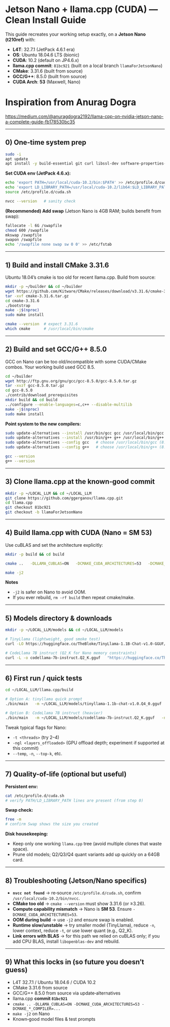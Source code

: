 # Jetson Nano + llama.cpp (CUDA) — Clean Install Guide

This guide recreates your working setup exactly, on a **Jetson Nano (t210ref)** with:

- **L4T**: 32.7.1 (JetPack 4.6.1 era)  
- **OS**: Ubuntu 18.04.6 LTS (bionic)  
- **CUDA**: 10.2 (default on JP4.6.x)  
- **llama.cpp commit**: `81bc921` (built on a local branch `llamaForJetsonNano`)  
- **CMake**: 3.31.6 (built from source)  
- **GCC/G++**: 8.5.0 (built from source)  
- **CUDA Arch**: **53** (Maxwell, Nano)

# Inspiration from Anurag Dogra
https://medium.com/@anuragdogra2192/llama-cpp-on-nvidia-jetson-nano-a-complete-guide-fb178530bc35



---

## 0) One‑time system prep

```bash
sudo -i
apt update
apt install -y build-essential git curl libssl-dev software-properties-common
```

**Set CUDA env (JetPack 4.6.x):**
```bash
echo 'export PATH=/usr/local/cuda-10.2/bin:$PATH' >> /etc/profile.d/cuda.sh
echo 'export LD_LIBRARY_PATH=/usr/local/cuda-10.2/lib64:$LD_LIBRARY_PATH' >> /etc/profile.d/cuda.sh
source /etc/profile.d/cuda.sh

nvcc --version   # sanity check
```

**(Recommended) Add swap** (Jetson Nano is 4GB RAM; builds benefit from swap):
```bash
fallocate -l 6G /swapfile
chmod 600 /swapfile
mkswap /swapfile
swapon /swapfile
echo '/swapfile none swap sw 0 0' >> /etc/fstab
```

---

## 1) Build and install **CMake 3.31.6**

Ubuntu 18.04’s cmake is too old for recent llama.cpp. Build from source:

```bash
mkdir -p ~/builder && cd ~/builder
wget https://github.com/Kitware/CMake/releases/download/v3.31.6/cmake-3.31.6.tar.gz
tar -xvf cmake-3.31.6.tar.gz
cd cmake-3.31.6
./bootstrap
make -j$(nproc)
sudo make install

cmake --version  # expect 3.31.6
which cmake      # /usr/local/bin/cmake
```

---

## 2) Build and set **GCC/G++ 8.5.0**

GCC on Nano can be too old/incompatible with some CUDA/CMake combos. Your working build used GCC 8.5.

```bash
cd ~/builder
wget http://ftp.gnu.org/gnu/gcc/gcc-8.5.0/gcc-8.5.0.tar.gz
tar -xvzf gcc-8.5.0.tar.gz
cd gcc-8.5.0
./contrib/download_prerequisites
mkdir build && cd build
../configure --enable-languages=c,c++ --disable-multilib
make -j$(nproc)
sudo make install
```

**Point system to the new compilers:**
```bash
sudo update-alternatives --install /usr/bin/gcc gcc /usr/local/bin/gcc 100
sudo update-alternatives --install /usr/bin/g++ g++ /usr/local/bin/g++ 100
sudo update-alternatives --config gcc   # choose /usr/local/bin/gcc (8.5)
sudo update-alternatives --config g++   # choose /usr/local/bin/g++ (8.5)

gcc --version
g++ --version
```

---

## 3) Clone **llama.cpp** at the known‑good commit

```bash
mkdir -p ~/LOCAL_LLM && cd ~/LOCAL_LLM
git clone https://github.com/ggerganov/llama.cpp.git
cd llama.cpp
git checkout 81bc921
git checkout -b llamaForJetsonNano
```

---

## 4) Build llama.cpp with CUDA (Nano = **SM 53**)

Use cuBLAS and set the architecture explicitly:

```bash
mkdir -p build && cd build

cmake ..   -DLLAMA_CUBLAS=ON   -DCMAKE_CUDA_ARCHITECTURES=53   -DCMAKE_C_COMPILER=/usr/local/bin/gcc   -DCMAKE_CXX_COMPILER=/usr/local/bin/g++   -DCMAKE_CUDA_COMPILER=/usr/local/cuda-10.2/bin/nvcc

make -j2
```

**Notes**
- `-j2` is safer on Nano to avoid OOM.
- If you ever rebuild, `rm -rf build` then repeat cmake/make.

---

## 5) Models directory & downloads

```bash
mkdir -p ~/LOCAL_LLM/models && cd ~/LOCAL_LLM/models

# TinyLlama (lightweight, good smoke test)
curl -LO https://huggingface.co/TheBloke/TinyLlama-1.1B-Chat-v1.0-GGUF/resolve/main/tinyllama-1.1b-chat-v1.0.Q4_0.gguf

# CodeLlama 7B instruct (Q2_K for Nano memory constraints)
curl -L -o codellama-7b-instruct.Q2_K.gguf   "https://huggingface.co/TheBloke/CodeLlama-7B-Instruct-GGUF/resolve/main/codellama-7b-instruct.Q2_K.gguf?download=true"
```

---

## 6) First run / quick tests

```bash
cd ~/LOCAL_LLM/llama.cpp/build

# Option A: tinyllama quick prompt
./bin/main   -m ~/LOCAL_LLM/models/tinyllama-1.1b-chat-v1.0.Q4_0.gguf   -n 128   -p "Tell me a joke."

# Option B: CodeLlama 7B instruct (heavier)
./bin/main   -m ~/LOCAL_LLM/models/codellama-7b-instruct.Q2_K.gguf   -n 256   -p "Write a complete Python script that gets the top resource usage processes. Include error handling."
```

Tweak typical flags for Nano:
- `-t <threads>` (try 2–4)
- `-ngl <layers_offloaded>` (GPU offload depth; experiment if supported at this commit)
- `--temp`, `-n`, `--top-k`, etc.

---

## 7) Quality-of-life (optional but useful)

**Persistent env:**
```bash
cat /etc/profile.d/cuda.sh
# verify PATH/LD_LIBRARY_PATH lines are present (from step 0)
```

**Swap check:**
```bash
free -m
# confirm Swap shows the size you created
```

**Disk housekeeping:**
- Keep only one working `llama.cpp` tree (avoid multiple clones that waste space).
- Prune old models; Q2/Q3/Q4 quant variants add up quickly on a 64GB card.

---

## 8) Troubleshooting (Jetson/Nano specifics)

- **`nvcc not found`** → re‑source `/etc/profile.d/cuda.sh`, confirm `/usr/local/cuda-10.2/bin/nvcc`.
- **CMake too old** → `cmake --version` must show 3.31.6 (or ≥3.26).
- **Compute capability mismatch** → Nano is **SM 53**. Ensure `-DCMAKE_CUDA_ARCHITECTURES=53`.
- **OOM during build** → use `-j2` and ensure swap is enabled.
- **Runtime slow/unstable** → try smaller model (TinyLlama), reduce `-n`, lower context, reduce `-t`, or use lower quant (e.g., Q2_K).
- **Link errors with BLAS** → for this path we relied on cuBLAS only; if you add CPU BLAS, install `libopenblas-dev` and rebuild.

---

## 9) What this locks in (so future you doesn’t guess)

- L4T 32.7.1 / Ubuntu 18.04.6 / CUDA 10.2
- CMake 3.31.6 from source
- GCC/G++ 8.5.0 from source via update‑alternatives
- llama.cpp **commit `81bc921`**
- `cmake .. -DLLAMA_CUBLAS=ON -DCMAKE_CUDA_ARCHITECTURES=53 -DCMAKE_*_COMPILER=...`
- `make -j2` on Nano
- Known‑good model files & test prompts
